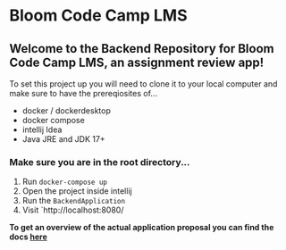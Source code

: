 # Bloom Code Camp LMS

## Welcome to the Backend Repository for Bloom Code Camp LMS, an assignment review app!
To set this project up you will need to clone it to your local computer and make sure to have the prereqiosites of...
- docker / dockerdesktop
- docker compose
- intellij Idea
- Java JRE and JDK 17+

### Make sure you are in the root directory...
1. Run `docker-compose up`
2. Open the project inside intellij
3. Run the `BackendApplication`
4. Visit `http://localhost:8080/

**To get an overview of the actual application proposal you can find the docs [here](documents/composition_document.md)**

